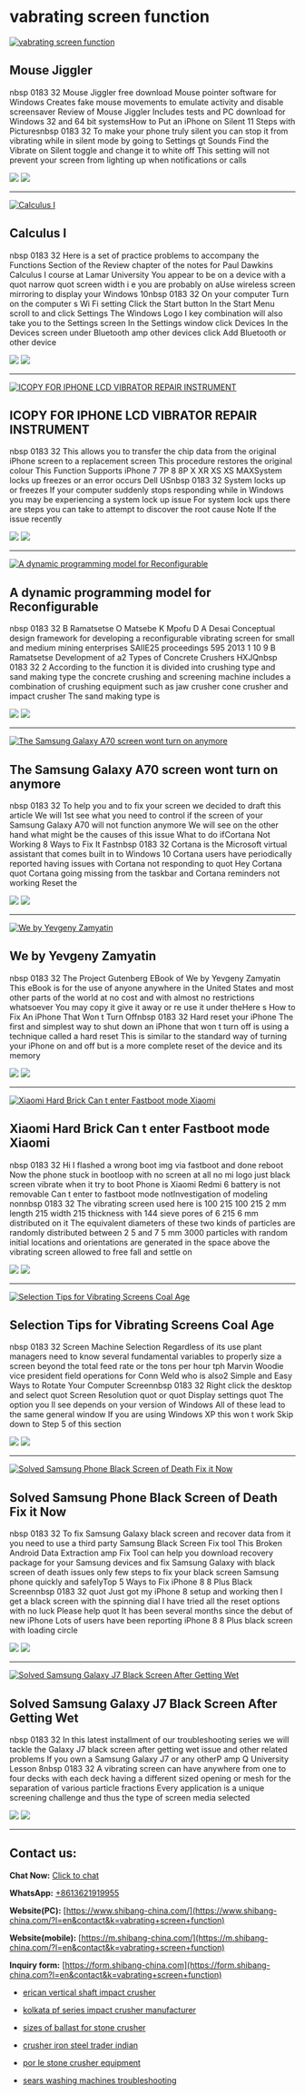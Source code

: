 # vabrating screen function

<a href="https://swt.shibang-china.com/?l=en&img&k=vabrating+screen+function" target="_blank">![vabrating screen function](http://static.shibang-china.com/all-800x300/617.jpg)</a>

## Mouse Jiggler
nbsp 0183 32 Mouse Jiggler free download Mouse pointer software for Windows Creates fake mouse movements to emulate activity and disable screensaver Review of Mouse Jiggler Includes tests and PC download for Windows 32 and 64 bit systemsHow to Put an iPhone on Silent 11 Steps with Picturesnbsp 0183 32 To make your phone truly silent you can stop it from vibrating while in silent mode by going to Settings gt Sounds Find the Vibrate on Silent toggle and change it to white off This setting will not prevent your screen from lighting up when notifications or calls


<a href="https://whatsapp.shibangsoft.com/WhatsApp.php" target="_blank" title="WhatsApp">![](http://static.shibang-china.com/icon/whatsapp.png)</a> <a href="https://swt.shibang-china.com/?l=en&icon&k=vabrating+screen+function" target="_blank">![](http://static.shibang-china.com/icon/chat-en.png)</a>

---

<a href="https://swt.shibang-china.com/?l=en&img&k=vabrating+screen+function" target="_blank">![Calculus I](http://static.shibang-china.com/all-800x300/1168.jpg)</a>

## Calculus I
nbsp 0183 32 Here is a set of practice problems to accompany the Functions Section of the Review chapter of the notes for Paul Dawkins Calculus I course at Lamar University You appear to be on a device with a quot narrow quot screen width i e you are probably on aUse wireless screen mirroring to display your Windows 10nbsp 0183 32 On your computer Turn on the computer s Wi Fi setting Click the Start button In the Start Menu scroll to and click Settings The Windows Logo I key combination will also take you to the Settings screen In the Settings window click Devices In the Devices screen under Bluetooth amp other devices click Add Bluetooth or other device


<a href="https://whatsapp.shibangsoft.com/WhatsApp.php" target="_blank" title="WhatsApp">![](http://static.shibang-china.com/icon/whatsapp.png)</a> <a href="https://swt.shibang-china.com/?l=en&icon&k=vabrating+screen+function" target="_blank">![](http://static.shibang-china.com/icon/chat-en.png)</a>

---

<a href="https://swt.shibang-china.com/?l=en&img&k=vabrating+screen+function" target="_blank">![ICOPY FOR IPHONE LCD VIBRATOR REPAIR INSTRUMENT](http://static.shibang-china.com/all-800x300/1453.jpg)</a>

## ICOPY FOR IPHONE LCD VIBRATOR REPAIR INSTRUMENT
nbsp 0183 32 This allows you to transfer the chip data from the original iPhone screen to a replacement screen This procedure restores the original colour This Function Supports iPhone 7 7P 8 8P X XR XS XS MAXSystem locks up freezes or an error occurs Dell USnbsp 0183 32 System locks up or freezes If your computer suddenly stops responding while in Windows you may be experiencing a system lock up issue For system lock ups there are steps you can take to attempt to discover the root cause Note If the issue recently


<a href="https://whatsapp.shibangsoft.com/WhatsApp.php" target="_blank" title="WhatsApp">![](http://static.shibang-china.com/icon/whatsapp.png)</a> <a href="https://swt.shibang-china.com/?l=en&icon&k=vabrating+screen+function" target="_blank">![](http://static.shibang-china.com/icon/chat-en.png)</a>

---

<a href="https://swt.shibang-china.com/?l=en&img&k=vabrating+screen+function" target="_blank">![A dynamic programming model for Reconfigurable](http://static.shibang-china.com/all-800x300/577.jpg)</a>

## A dynamic programming model for Reconfigurable
nbsp 0183 32 B Ramatsetse O Matsebe K Mpofu D A Desai Conceptual design framework for developing a reconfigurable vibrating screen for small and medium mining enterprises SAIIE25 proceedings 595 2013 1 10 9 B Ramatsetse Development of a2 Types of Concrete Crushers HXJQnbsp 0183 32 2 According to the function it is divided into crushing type and sand making type the concrete crushing and screening machine includes a combination of crushing equipment such as jaw crusher cone crusher and impact crusher The sand making type is


<a href="https://whatsapp.shibangsoft.com/WhatsApp.php" target="_blank" title="WhatsApp">![](http://static.shibang-china.com/icon/whatsapp.png)</a> <a href="https://swt.shibang-china.com/?l=en&icon&k=vabrating+screen+function" target="_blank">![](http://static.shibang-china.com/icon/chat-en.png)</a>

---

<a href="https://swt.shibang-china.com/?l=en&img&k=vabrating+screen+function" target="_blank">![The Samsung Galaxy A70 screen wont turn on anymore](http://static.shibang-china.com/all-800x300/1034.jpg)</a>

## The Samsung Galaxy A70 screen wont turn on anymore
nbsp 0183 32 To help you and to fix your screen we decided to draft this article We will 1st see what you need to control if the screen of your Samsung Galaxy A70 will not function anymore We will see on the other hand what might be the causes of this issue What to do ifCortana Not Working 8 Ways to Fix It Fastnbsp 0183 32 Cortana is the Microsoft virtual assistant that comes built in to Windows 10 Cortana users have periodically reported having issues with Cortana not responding to quot Hey Cortana quot Cortana going missing from the taskbar and Cortana reminders not working Reset the


<a href="https://whatsapp.shibangsoft.com/WhatsApp.php" target="_blank" title="WhatsApp">![](http://static.shibang-china.com/icon/whatsapp.png)</a> <a href="https://swt.shibang-china.com/?l=en&icon&k=vabrating+screen+function" target="_blank">![](http://static.shibang-china.com/icon/chat-en.png)</a>

---

<a href="https://swt.shibang-china.com/?l=en&img&k=vabrating+screen+function" target="_blank">![We by Yevgeny Zamyatin](http://static.shibang-china.com/all-800x300/850.jpg)</a>

## We by Yevgeny Zamyatin
nbsp 0183 32 The Project Gutenberg EBook of We by Yevgeny Zamyatin This eBook is for the use of anyone anywhere in the United States and most other parts of the world at no cost and with almost no restrictions whatsoever You may copy it give it away or re use it under theHere s How to Fix An iPhone That Won t Turn Offnbsp 0183 32 Hard reset your iPhone The first and simplest way to shut down an iPhone that won t turn off is using a technique called a hard reset This is similar to the standard way of turning your iPhone on and off but is a more complete reset of the device and its memory


<a href="https://whatsapp.shibangsoft.com/WhatsApp.php" target="_blank" title="WhatsApp">![](http://static.shibang-china.com/icon/whatsapp.png)</a> <a href="https://swt.shibang-china.com/?l=en&icon&k=vabrating+screen+function" target="_blank">![](http://static.shibang-china.com/icon/chat-en.png)</a>

---

<a href="https://swt.shibang-china.com/?l=en&img&k=vabrating+screen+function" target="_blank">![Xiaomi Hard Brick Can t enter Fastboot mode Xiaomi](http://static.shibang-china.com/all-800x300/424.jpg)</a>

## Xiaomi Hard Brick Can t enter Fastboot mode Xiaomi
nbsp 0183 32 Hi I flashed a wrong boot img via fastboot and done reboot Now the phone stuck in bootloop with no screen at all no mi logo just black screen vibrate when it try to boot Phone is Xiaomi Redmi 6 battery is not removable Can t enter to fastboot mode notInvestigation of modeling nonnbsp 0183 32 The vibrating screen used here is 100 215 100 215 2 mm length 215 width 215 thickness with 144 sieve pores of 6 215 6 mm distributed on it The equivalent diameters of these two kinds of particles are randomly distributed between 2 5 and 7 5 mm 3000 particles with random initial locations and orientations are generated in the space above the vibrating screen allowed to free fall and settle on


<a href="https://whatsapp.shibangsoft.com/WhatsApp.php" target="_blank" title="WhatsApp">![](http://static.shibang-china.com/icon/whatsapp.png)</a> <a href="https://swt.shibang-china.com/?l=en&icon&k=vabrating+screen+function" target="_blank">![](http://static.shibang-china.com/icon/chat-en.png)</a>

---

<a href="https://swt.shibang-china.com/?l=en&img&k=vabrating+screen+function" target="_blank">![Selection Tips for Vibrating Screens Coal Age](http://static.shibang-china.com/all-800x300/935.jpg)</a>

## Selection Tips for Vibrating Screens Coal Age
nbsp 0183 32 Screen Machine Selection Regardless of its use plant managers need to know several fundamental variables to properly size a screen beyond the total feed rate or the tons per hour tph Marvin Woodie vice president field operations for Conn Weld who is also2 Simple and Easy Ways to Rotate Your Computer Screennbsp 0183 32 Right click the desktop and select quot Screen Resolution quot or quot Display settings quot The option you ll see depends on your version of Windows All of these lead to the same general window If you are using Windows XP this won t work Skip down to Step 5 of this section


<a href="https://whatsapp.shibangsoft.com/WhatsApp.php" target="_blank" title="WhatsApp">![](http://static.shibang-china.com/icon/whatsapp.png)</a> <a href="https://swt.shibang-china.com/?l=en&icon&k=vabrating+screen+function" target="_blank">![](http://static.shibang-china.com/icon/chat-en.png)</a>

---

<a href="https://swt.shibang-china.com/?l=en&img&k=vabrating+screen+function" target="_blank">![Solved Samsung Phone Black Screen of Death Fix it Now](http://static.shibang-china.com/all-800x300/924.jpg)</a>

## Solved Samsung Phone Black Screen of Death Fix it Now
nbsp 0183 32 To fix Samsung Galaxy black screen and recover data from it you need to use a third party Samsung Black Screen Fix tool This Broken Android Data Extraction amp Fix Tool can help you download recovery package for your Samsung devices and fix Samsung Galaxy with black screen of death issues only few steps to fix your black screen Samsung phone quickly and safelyTop 5 Ways to Fix iPhone 8 8 Plus Black Screennbsp 0183 32 quot Just got my iPhone 8 setup and working then I get a black screen with the spinning dial I have tried all the reset options with no luck Please help quot It has been several months since the debut of new iPhone Lots of users have been reporting iPhone 8 8 Plus black screen with loading circle


<a href="https://whatsapp.shibangsoft.com/WhatsApp.php" target="_blank" title="WhatsApp">![](http://static.shibang-china.com/icon/whatsapp.png)</a> <a href="https://swt.shibang-china.com/?l=en&icon&k=vabrating+screen+function" target="_blank">![](http://static.shibang-china.com/icon/chat-en.png)</a>

---

<a href="https://swt.shibang-china.com/?l=en&img&k=vabrating+screen+function" target="_blank">![Solved Samsung Galaxy J7 Black Screen After Getting Wet](http://static.shibang-china.com/all-800x300/1175.jpg)</a>

## Solved Samsung Galaxy J7 Black Screen After Getting Wet
nbsp 0183 32 In this latest installment of our troubleshooting series we will tackle the Galaxy J7 black screen after getting wet issue and other related problems If you own a Samsung Galaxy J7 or any otherP amp Q University Lesson 8nbsp 0183 32 A vibrating screen can have anywhere from one to four decks with each deck having a different sized opening or mesh for the separation of various particle fractions Every application is a unique screening challenge and thus the type of screen media selected


<a href="https://whatsapp.shibangsoft.com/WhatsApp.php" target="_blank" title="WhatsApp">![](http://static.shibang-china.com/icon/whatsapp.png)</a> <a href="https://swt.shibang-china.com/?l=en&icon&k=vabrating+screen+function" target="_blank">![](http://static.shibang-china.com/icon/chat-en.png)</a>

---
## Contact us:

**Chat Now:** [Click to chat](https://swt.shibang-china.com?l=en&contact&k=vabrating+screen+function)

**WhatsApp:**  [+8613621919955](https://whatsapp.shibangsoft.com/WhatsApp.php)

**Website(PC):** [https://www.shibang-china.com/](https://www.shibang-china.com/?l=en&contact&k=vabrating+screen+function)

**Website(mobile):** [https://m.shibang-china.com/](https://m.shibang-china.com/?l=en&contact&k=vabrating+screen+function)

**Inquiry form:** [https://form.shibang-china.com](https://form.shibang-china.com?l=en&contact&k=vabrating+screen+function)

* [erican vertical shaft impact crusher](../170/erican%20vertical%20shaft%20impact%20crusher.md)

* [kolkata pf series impact crusher manufacturer](../168/kolkata%20pf%20series%20impact%20crusher%20manufacturer.md)

* [sizes of ballast for stone crusher](../161/sizes%20of%20ballast%20for%20stone%20crusher.md)

* [crusher iron steel trader indian](../170/crusher%20iron%20steel%20trader%20indian.md)

* [por le stone crusher equipment](../168/por%20le%20stone%20crusher%20equipment.md)

* [sears washing machines troubleshooting](../162/sears%20washing%20machines%20troubleshooting.md)